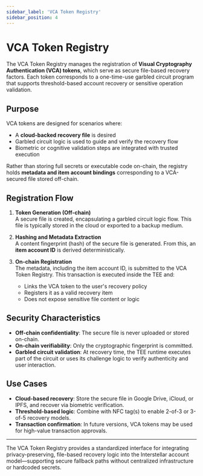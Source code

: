 ```yaml
---
sidebar_label: 'VCA Token Registry'
sidebar_position: 4
---
```



# VCA Token Registry

The VCA Token Registry manages the registration of **Visual Cryptography Authentication (VCA) tokens**, which serve as secure file-based recovery factors. Each token corresponds to a one-time-use garbled circuit program that supports threshold-based account recovery or sensitive operation validation.

## Purpose

VCA tokens are designed for scenarios where:
- A **cloud-backed recovery file** is desired
- Garbled circuit logic is used to guide and verify the recovery flow
- Biometric or cognitive validation steps are integrated with trusted execution

Rather than storing full secrets or executable code on-chain, the registry holds **metadata and item account bindings** corresponding to a VCA-secured file stored off-chain.

## Registration Flow

1. **Token Generation (Off-chain)**  
   A secure file is created, encapsulating a garbled circuit logic flow. This file is typically stored in the cloud or exported to a backup medium.

2. **Hashing and Metadata Extraction**  
   A content fingerprint (hash) of the secure file is generated. From this, an **item account ID** is derived deterministically.

3. **On-chain Registration**  
   The metadata, including the item account ID, is submitted to the VCA Token Registry. This transaction is executed inside the TEE and:
   - Links the VCA token to the user's recovery policy
   - Registers it as a valid recovery item
   - Does not expose sensitive file content or logic

## Security Characteristics

- **Off-chain confidentiality**: The secure file is never uploaded or stored on-chain.
- **On-chain verifiability**: Only the cryptographic fingerprint is committed.
- **Garbled circuit validation**: At recovery time, the TEE runtime executes part of the circuit or uses its challenge logic to verify authenticity and user interaction.

## Use Cases

- **Cloud-based recovery**: Store the secure file in Google Drive, iCloud, or IPFS, and recover via biometric verification.
- **Threshold-based logic**: Combine with NFC tag(s) to enable 2-of-3 or 3-of-5 recovery models.
- **Transaction confirmation**: In future versions, VCA tokens may be used for high-value transaction approvals.

---

The VCA Token Registry provides a standardized interface for integrating privacy-preserving, file-based recovery logic into the Interstellar account model—supporting secure fallback paths without centralized infrastructure or hardcoded secrets.

